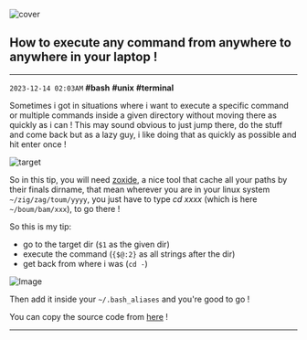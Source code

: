 ![cover](https://dev-to-uploads.s3.amazonaws.com/uploads/articles/uu6pc0ipayoog1316pli.jpg)

## How to execute any command from anywhere to anywhere in your laptop !
-----------
`2023-12-14 02:03AM` **#bash** **#unix** **#terminal**

Sometimes i got in situations where i want to execute a specific command or multiple commands inside a given directory without moving there as quickly as i can !
This may sound obvious to just jump there, do the stuff and come back but as a lazy guy, i like doing that as quickly as possible and hit enter once !

![target](https://dev-to-uploads.s3.amazonaws.com/uploads/articles/xxpojlupfhlk96l544mc.png)

So in this tip, you will need [zoxide](https://github.com/ajeetdsouza/zoxide), a nice tool that cache all your paths by their finals dirname, that mean wherever you are in your linux system `~/zig/zag/toum/yyyy`, you just have to type *cd xxxx* (which is here `~/boum/bam/xxx`), to go there !

So this is my tip:
- go to the target dir (`$1` as the given dir)
- execute the command (`{$@:2}` as all strings after the dir)
- get back from where i was (`cd -`)

![Image](https://dev-to-uploads.s3.amazonaws.com/uploads/articles/ie9fgl7nm3okmqygtkpf.jpg)

Then add it inside your `~/.bash_aliases` and you're good to go !

You can copy the source code from [here](https://gist.github.com/Sanix-Darker/27a0cb536b9c2ec7f29f93c70b942785) !

-----------
